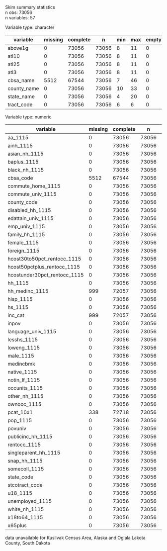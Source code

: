 Skim summary statistics  
 n obs: 73056    
 n variables: 57    

Variable type: character

|  variable   | missing | complete |   n   | min | max | empty | n_unique |
|-------------|---------|----------|-------|-----|-----|-------|----------|
|   above1g   |    0    |  73056   | 73056 |  8  | 11  |   0   |    3     |
|    atl10    |    0    |  73056   | 73056 |  8  | 11  |   0   |    3     |
|    atl25    |    0    |  73056   | 73056 |  8  | 11  |   0   |    3     |
|    atl3     |    0    |  73056   | 73056 |  8  | 11  |   0   |    3     |
|  cbsa_name  |  5512   |  67544   | 73056 |  7  | 46  |   0   |   915    |
| county_name |    0    |  73056   | 73056 | 10  | 33  |   0   |   1876   |
| state_name  |    0    |  73056   | 73056 |  4  | 20  |   0   |    51    |
| tract_code  |    0    |  73056   | 73056 |  6  |  6  |   0   |  23816   |

Variable type: numeric

|           variable           | missing | complete |   n   |   mean   |    sd    |  p0   |   p25   |   p50   |   p75   |  p100   |
|------------------------------|---------|----------|-------|----------|----------|-------|---------|---------|---------|---------|
|           aa_1115            |    0    |  73056   | 73056 |  233.1   |  159.2   |   0   |   121   |   204   |   311   |  3745   |
|          ainh_1115           |    0    |  73056   | 73056 |  28.45   |  178.04  |   0   |    0    |    0    |   15    |  9417   |
|        asian_nh_1115         |    0    |  73056   | 73056 |  226.59  |  489.78  |   0   |    8    |   57    |   223   |  12174  |
|         baplus_1115          |    0    |  73056   | 73056 |  861.7   |  778.76  |   0   |   319   |   626   |  1183   |  20482  |
|        black_nh_1115         |    0    |  73056   | 73056 |  530.9   |  900.36  |   0   |   29    |   153   |   611   |  18406  |
|          cbsa_code           |  5512   |  67544   | 73056 | 30494.64 | 10927.46 | 10100 |  19740  |  32780  |  39300  |  49820  |
|      commute_home_1115       |    0    |  73056   | 73056 |  86.96   |  100.74  |   0   |   28    |   62    |   117   |  7819   |
|      commute_univ_1115       |    0    |  73056   | 73056 | 1965.91  | 1063.32  |   0   |  1242   |  1825   |  2521   |  24666  |
|         county_code          |    0    |  73056   | 73056 | 27825.76 | 15810.09 | 1001  |  12127  |  27123  |  41035  |  56045  |
|       disabled_hh_1115       |    0    |  73056   | 73056 |  401.67  |  220.9   |   0   |   247   |   367   |   519   |  5873   |
|      edattain_univ_1115      |    0    |  73056   | 73056 | 2894.53  | 1402.72  |   0   |  1944   |  2737   |  3652   |  37461  |
|        emp_univ_1115         |    0    |  73056   | 73056 | 3438.75  |   1639   |   0   |  2324   |  3247   |  4327   |  37674  |
|        family_hh_1115        |    0    |  73056   | 73056 | 1057.55  |  561.58  |   0   |   681   |   985   |  1350   |  14938  |
|         female_1115          |    0    |  73056   | 73056 | 2200.79  | 1095.98  |   0   |  1463   |  2068   |  2776   |  27250  |
|         foreign_1115         |    0    |  73056   | 73056 |  571.03  |  752.11  |   0   |   86    |   280   |   758   |  14877  |
| hcost30to50pct_rentocc_1115  |    0    |  73056   | 73056 |  134.57  |  127.39  |   0   |   43    |   99    |   188   |  2086   |
| hcost50pctplus_rentocc_1115  |    0    |  73056   | 73056 |  142.07  |  144.47  |   0   |   41    |   100   |   197   |  2889   |
| hcostunder30pct_rentocc_1115 |    0    |  73056   | 73056 |  257.41  |  232.26  |   0   |   102   |   195   |   343   |  4308   |
|           hh_1115            |    0    |  73056   | 73056 |  1600.5  |  761.49  |   0   |  1088   |  1516   |  2017   |  20395  |
|        hh_medinc_1115        |   999   |  72057   | 73056 | 57751.79 | 28800.52 | 3271  |  38194  |  51402  |  70474  | 250001  |
|          hisp_1115           |    0    |  73056   | 73056 |  742.34  | 1191.32  |   0   |   82    |   268   |   827   |  24793  |
|           hs_1115            |    0    |  73056   | 73056 |  688.68  |  403.98  |   0   |   398   |   631   |   913   |  8087   |
|           inc_cat            |   999   |  72057   | 73056 |   1.78   |   0.64   |   1   |    1    |    2    |    2    |    3    |
|            inpov             |    0    |  73056   | 73056 |  653.6   |  567.32  |   0   |   257   |   499   |   880   |  10595  |
|      language_univ_1115      |    0    |  73056   | 73056 | 4059.94  | 1980.26  |   0   |  2723   |  3818   |  5104   |  48700  |
|         lesshs_1115          |    0    |  73056   | 73056 |  501.53  |  416.42  |   0   |   216   |   394   |   670   |  5736   |
|         loweng_1115          |    0    |  73056   | 73056 |  347.83  |  546.45  |   0   |   35    |   129   |   407   |  7768   |
|          male_1115           |    0    |  73056   | 73056 | 2131.71  | 1072.72  |   0   |  1413   |  1989   |  2677   |  27962  |
|          medincbmk           |    0    |  73056   | 73056 | 56635.73 | 10648.46 | 33266 |  49255  |  54336  |  61828  |  95405  |
|         native_1115          |    0    |  73056   | 73056 | 3761.47  | 1889.32  |   0   |  2476   |  3511   |  4741   |  38935  |
|        notin_lf_1115         |    0    |  73056   | 73056 | 1249.84  |  685.1   |   0   |   808   |  1144   |  1562   |  31794  |
|        occunits_1115         |    0    |  73056   | 73056 |  1600.5  |  761.49  |   0   |  1088   |  1516   |  2017   |  20395  |
|        other_nh_1115         |    0    |  73056   | 73056 |  104.12  |  128.89  |   0   |   26    |   68    |   140   |  3961   |
|         ownocc_1115          |    0    |  73056   | 73056 | 1022.67  |  632.48  |   0   |   578   |   950   |  1374   |  19529  |
|          pcat_10x1           |   338   |  72718   | 73056 |   3.25   |   1.24   |   0   |    2    |    3    |    4    |    5    |
|           pop_1115           |    0    |  73056   | 73056 |  4332.5  | 2129.79  |   0   |  2897   |  4067   |  5448   |  53812  |
|           povuniv            |    0    |  73056   | 73056 | 4224.42  | 2117.42  |   0   |  2810   |  3969   |  5327   |  53628  |
|      publicinc_hh_1115       |    0    |  73056   | 73056 |  44.13   |  49.07   |   0   |   12    |   30    |   59    |   722   |
|         rentocc_1115         |    0    |  73056   | 73056 |  577.83  |  466.87  |   0   |   250   |   460   |   777   |  7945   |
|     singleparent_hh_1115     |    0    |  73056   | 73056 |  284.47  |  186.27  |   0   |   152   |   249   |   377   |  3326   |
|         snap_hh_1115         |    0    |  73056   | 73056 |  210.79  |  190.17  |   0   |   71    |   161   |   297   |  2262   |
|        somecoll_1115         |    0    |  73056   | 73056 |  609.52  |  354.46  |   0   |   365   |   552   |   787   |  9163   |
|          state_code          |    0    |  73056   | 73056 |  27.74   |  15.79   |   1   |   12    |   27    |   41    |   56    |
|        stcotract_code        |    0    |  73056   | 73056 | 2.8e+10  | 1.6e+10  | 1e+09 | 1.2e+10 | 2.7e+10 | 4.1e+10 | 5.6e+10 |
|           u18_1115           |    0    |  73056   | 73056 | 1008.59  |  656.81  |   0   |   581   |   896   |  1297   |  19278  |
|       unemployed_1115        |    0    |  73056   | 73056 |   180    |  127.59  |   0   |   91    |   152   |   238   |  2295   |
|        white_nh_1115         |    0    |  73056   | 73056 |  2700.1  | 1860.01  |   0   |  1317   |  2521   |  3799   |  36650  |
|         x18to64_1115         |    0    |  73056   | 73056 | 2651.67  | 1332.98  |   0   |  1747   |  2479   |  3352   |  31565  |
|           x65plus            |    0    |  73056   | 73056 |  610.7   |  397.53  |   0   |   352   |   549   |   793   |  26631  |

data unavailable for Kusilvak Census Area, Alaska and Oglala Lakota County, South Dakota

